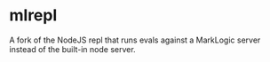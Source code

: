 # mlrepl
A fork of the NodeJS repl that runs evals against a MarkLogic server instead of the built-in node server.
